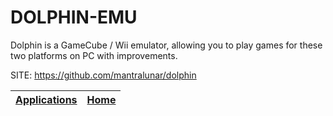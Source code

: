 # DOLPHIN-EMU

 Dolphin is a GameCube / Wii emulator, allowing you to play games for these two platforms on PC with improvements.

 SITE: https://github.com/mantralunar/dolphin

 | [Applications](https://portable-linux-apps.github.io/apps.html) | [Home](https://portable-linux-apps.github.io)
 | --- | --- |
